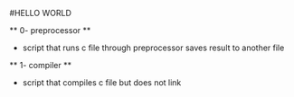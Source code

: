 #HELLO WORLD

** 0- preprocessor **
* script that runs c file through preprocessor saves result to another file

** 1- compiler **
* script that compiles c file but does not link
